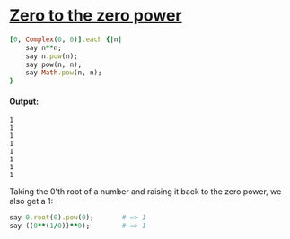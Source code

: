 [1]: http://rosettacode.org/wiki/Zero_to_the_zero_power

# [Zero to the zero power][1]

```ruby
[0, Complex(0, 0)].each {|n|
    say n**n;
    say n.pow(n);
    say pow(n, n);
    say Math.pow(n, n);
}
```

#### Output:
```
1
1
1
1
1
1
1
1
```


Taking the 0'th root of a number and raising it back to the zero power, we also get a 1:

```ruby
say 0.root(0).pow(0);       # => 1
say ((0**(1/0))**0);        # => 1
```
